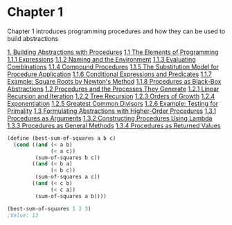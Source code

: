 # Chapter 1

Chapter 1 introduces programming procedures and how they can be used to build abstractions

[1. Building Abstractions with Procedures](https://mitpress.mit.edu/sicp/full-text/book/book-Z-H-9.html#%_chap_1)
 [1.1 The Elements of Programming](https://mitpress.mit.edu/sicp/full-text/book/book-Z-H-10.html#%_sec_1.1)
  [1.1.1 Expressions](https://mitpress.mit.edu/sicp/full-text/book/book-Z-H-10.html#%_sec_1.1.1)
  [1.1.2 Naming and the Environment](https://mitpress.mit.edu/sicp/full-text/book/book-Z-H-10.html#%_sec_1.1.2)
  [1.1.3 Evaluating Combinations](https://mitpress.mit.edu/sicp/full-text/book/book-Z-H-10.html#%_sec_1.1.3)
  [1.1.4 Compound Procedures](https://mitpress.mit.edu/sicp/full-text/book/book-Z-H-10.html#%_sec_1.1.4)
  [1.1.5 The Substitution Model for Procedure Application](https://mitpress.mit.edu/sicp/full-text/book/book-Z-H-10.html#%_sec_1.1.5)
  [1.1.6 Conditional Expressions and Predicates](https://mitpress.mit.edu/sicp/full-text/book/book-Z-H-10.html#%_sec_1.1.6)
  [1.1.7 Example: Square Roots by Newton's Method](https://mitpress.mit.edu/sicp/full-text/book/book-Z-H-10.html#%_sec_1.1.7)
  [1.1.8 Procedures as Black-Box Abstractions](https://mitpress.mit.edu/sicp/full-text/book/book-Z-H-10.html#%_sec_1.1.8)
 [1.2 Procedures and the Processes They Generate](https://mitpress.mit.edu/sicp/full-text/book/book-Z-H-11.html#%_sec_1.2)
  [1.2.1 Linear Recursion and Iteration](https://mitpress.mit.edu/sicp/full-text/book/book-Z-H-11.html#%_sec_1.2.1)
  [1.2.2 Tree Recursion](https://mitpress.mit.edu/sicp/full-text/book/book-Z-H-11.html#%_sec_1.2.2)
  [1.2.3 Orders of Growth](https://mitpress.mit.edu/sicp/full-text/book/book-Z-H-11.html#%_sec_1.2.3)
  [1.2.4 Exponentiation](https://mitpress.mit.edu/sicp/full-text/book/book-Z-H-11.html#%_sec_1.2.4)
  [1.2.5 Greatest Common Divisors](https://mitpress.mit.edu/sicp/full-text/book/book-Z-H-11.html#%_sec_1.2.5)
  [1.2.6 Example: Testing for Primality](https://mitpress.mit.edu/sicp/full-text/book/book-Z-H-11.html#%_sec_1.2.6)
 [1.3 Formulating Abstractions with Higher-Order Procedures](https://mitpress.mit.edu/sicp/full-text/book/book-Z-H-12.html#%_sec_1.3)
  [1.3.1 Procedures as Arguments](https://mitpress.mit.edu/sicp/full-text/book/book-Z-H-12.html#%_sec_1.3.1)
  [1.3.2 Constructing Procedures Using Lambda](https://mitpress.mit.edu/sicp/full-text/book/book-Z-H-12.html#%_sec_1.3.2)
  [1.3.3 Procedures as General Methods](https://mitpress.mit.edu/sicp/full-text/book/book-Z-H-12.html#%_sec_1.3.3)
  [1.3.4 Procedures as Returned Values](https://mitpress.mit.edu/sicp/full-text/book/book-Z-H-12.html#%_sec_1.3.4)

```scheme
(define (best-sum-of-squares a b c)
  (cond ((and (< a b)
	          (< a c))
	     (sum-of-squares b c))
	    ((and (< b a)
	          (< b c))
	     (sum-of-squares a c))
	    ((and (< c b)
	          (< c a))
	     (sum-of-squares a b))))

(best-sum-of-squares 1 2 3)
;Value: 13
```
